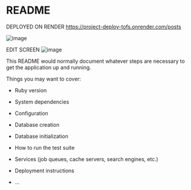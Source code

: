 # README
DEPLOYED ON RENDER
https://project-deploy-tofs.onrender.com/posts

![image](https://github.com/aayushsatle22/project_deploy/assets/122026657/82894f56-1b8b-4b7e-a98d-df2dfedf0fbb)

EDIT SCREEN
![image](https://github.com/aayushsatle22/project_deploy/assets/122026657/28159677-deff-4375-ad84-95fa3195a384)


This README would normally document whatever steps are necessary to get the
application up and running.

Things you may want to cover:

* Ruby version

* System dependencies

* Configuration

* Database creation

* Database initialization

* How to run the test suite

* Services (job queues, cache servers, search engines, etc.)

* Deployment instructions

* ...
